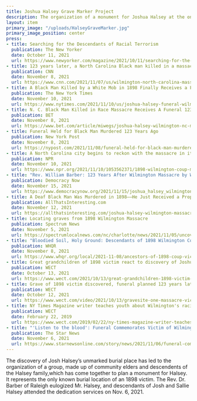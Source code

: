 ```yaml
---
title: Joshua Halsey Grave Marker Project
description: The organization of a monument for Joshua Halsey at the only known burial location of an 1898 victim.
layout: item
primary_image: "/uploads/HalseyGraveMarker.jpg"
primary_image_position: center
press:
- title: Searching for the Descendants of Racial Terrorism
  publication: The New Yorker
  date: October 11, 2021
  url: https://www.newyorker.com/magazine/2021/10/11/searching-for-the-descendants-of-racial-terrorism
- title: 123 years later, a North Carolina Black man killed in a massacre receives a funeral
  publication: CNN
  date: November 8, 2021
  url: https://www.cnn.com/2021/11/07/us/wilmington-north-carolina-massacre-funeral-joshua-halsey/index.html
- title: A Black Man Killed by a White Mob in 1898 Finally Receives a Funeral
  publication: The New York Times
  date: November 10, 2021
  url: https://www.nytimes.com/2021/11/10/us/joshua-halsey-funeral-wilmington-massacre.html
- title: N. C. Black Man Killed in Race Massacre Receives A Funeral 123 Years Later
  publication: BET
  date: November 8, 2021
  url: https://www.bet.com/article/miwegs/joshua-halsey-wilmington-nc-massacre-funeral-123-years-later
- title: Funeral Held for Black Man Murdered 123 Years Ago
  publication: New York Post
  date: November 8, 2021
  url: https://nypost.com/2021/11/08/funeral-held-for-black-man-murdered-123-years-ago/
- title: A North Carolina city begins to reckon with the massacre in its white supremacist past
  publication: NPR
  date: November 10, 2021
  url: https://www.npr.org/2021/11/10/1053562371/1898-wilmington-coup-massacre
- title: "Rev. William Barber: 123 Years After Wilmington Massacre by White Supremacists, Voting Rights Fight Continues"
  publication: Democracy Now
  date: November 15, 2021
  url: https://www.democracynow.org/2021/11/15/joshua_halsey_wilmington_massacre_william_barber
- title: A Deaf Black Man Was Murdered in 1898––He Just Received a Proper Funeral
  publication: AllThatsInteresting.com
  date: November 12, 2021
  url: https://allthatsinteresting.com/joshua-halsey-wilmington-massacre
- title: Locating graves from 1898 Wilmington Massacre
  publication: Spectrum News
  date: November 5, 2021
  url: https://spectrumlocalnews.com/nc/charlotte/news/2021/11/05/uncovering-1898-massacre-graves
- title: "Bloodied Soil, Holy Ground: Descendants of 1898 Wilmington Coup Victims Gather to Mourn and Remember"
  publication: WHQR
  date: November 8, 2021
  url: https://www.whqr.org/local/2021-11-08/ancestors-of-1898-coup-victims-gather-to-mourn-and-remember
- title: Great grandchildren of 1898 victim react to discovery of Joshua Halsey’s gravesite
  publication: WECT
  date: October 13, 2021
  url: https://www.wect.com/2021/10/13/great-grandchildren-1898-victim-react-discovery-joshua-halseys-gravesite/
- title: Grave of 1898 victim discovered, funeral planned 123 years later
  publication: WECT
  date: October 12, 2021
  url: https://www.wect.com/video/2021/10/13/gravesite-one-massacre-victims-discovered/
- title: NY Times Magazine writer teaches youth about Wilmington's racial background
  publication: WECT
  date: February 22, 2019
  url: https://www.wect.com/2019/02/22/ny-times-magazine-writer-teaches-youth-about-wilmingtons-racial-background/
- title: "'Listen to the blood': Funeral Commemorates Victim of Wilmington Massacre 123 years later" 
  publication: The Star News
  date: November 6, 2021
  url: https://www.starnewsonline.com/story/news/2021/11/06/funeral-commemorates-joshua-halsey-1898-massacre-black-murder-racism-white-supremacist/6302208001/
---
```


The discovery of Josh Halsey’s unmarked burial place has led to the organization of a group, made up of community elders and descendents of the Halsey family,which has come together to plan a monument for Halsey. It represents the only known burial location of an 1898 victim. The Rev. Dr. Barber of Raleigh eulogized Mr. Halsey, and descendants of Josh and Sallie Halsey attended the dedication services on Nov. 6, 2021.
